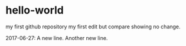 # hello-world
my first github repository
my first edit but compare showing no change.

2017-06-27: A new line.
Another new line.
